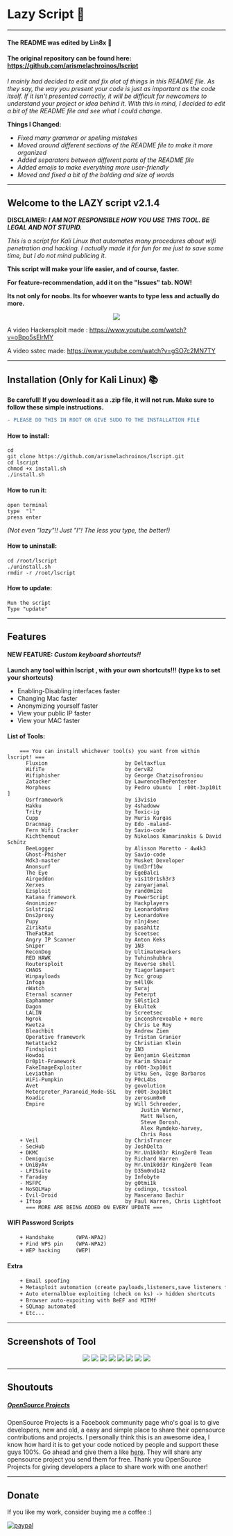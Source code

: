 # Lazy Script :seat:

------------------

#### The README was edited by Lin8x :penguin:
#### The original repository can be found here: https://github.com/arismelachroinos/lscript

*I mainly had decided to edit and fix alot of things in this README file. As they say, the way you present your code is just as important as the code itself. If it isn't presented correctly, it will be difficult for newcomers to understand your project or idea behind it. With this in mind, I decided to edit a bit of the README file and see what I could change.*

**Things I Changed:**
- *Fixed many grammar or spelling mistakes*
- *Moved around different sections of the README file to make it more organized*
- *Added separators between different parts of the README file*
- *Added emojis to make everything more user-friendly*
- *Moved and fixed a bit of the bolding and size of words*

------------------

## Welcome to the LAZY script  v2.1.4

**DISCLAIMER:** ***I AM NOT RESPONSIBLE HOW YOU USE THIS TOOL. BE LEGAL AND NOT STUPID.***

*This is a script for Kali Linux that automates many procedures about wifi penetration and hacking.*
*I actually made it for fun for me just to save some time, but I do not mind publicing it.*

**This script will make your life easier, and of course, faster.**

**For feature-recommendation, add it on the "Issues" tab. NOW!**

**Its not only for noobs. Its for whoever wants to type less and actually do more.**


<p align="center">
<img src="https://i.imgur.com/awIplS6.jpg"/>
</p>

A video Hackersploit made : https://www.youtube.com/watch?v=oBpo5sElrMY

A video sstec made:         https://www.youtube.com/watch?v=gSO7c2MN7TY

------------------	

## Installation (Only for Kali Linux) :books:

**Be carefull! If you download it as a .zip file, it will not run. Make sure to follow these simple instructions.**
```diff
- PLEASE DO THIS IN ROOT OR GIVE SUDO TO THE INSTALLATION FILE
```

#### How to install:
```
cd
git clone https://github.com/arismelachroinos/lscript.git
cd lscript
chmod +x install.sh
./install.sh
```

#### How to run it:
```
open terminal
type  "l"
press enter
```
*(Not even "lazy"!! Just "l"! The less you type, the better!)*

#### How to uninstall:
``` 
cd /root/lscript
./uninstall.sh
rmdir -r /root/lscript 
```

#### How to update:
``` 
Run the script
Type "update"
```

------------------

## Features

#### NEW FEATURE: *Custom keyboard shortcuts!!*
**Launch any tool within lscript , with your own shortcuts!!! (type ks to set your shortcuts)**
	
- Enabling-Disabling interfaces faster
- Changing Mac faster
- Anonymizing yourself faster
- View your public IP faster
- View your MAC faster
	
#### List of Tools:
```
	=== You can install whichever tool(s) you want from within lscript! ===
	  Fluxion                         by Deltaxflux
	  WifiTe                          by derv82
	  Wifiphisher                     by George Chatzisofroniou
	  Zatacker                        by LawrenceThePentester
	  Morpheus                        by Pedro ubuntu  [ r00t-3xp10it ]
	  Osrframework                    by i3visio
	  Hakku                           by 4shadoww
	  Trity                           by Toxic-ig
	  Cupp                            by Muris Kurgas
	  Dracnmap                        by Edo -maland-
	  Fern Wifi Cracker               by Savio-code
	  Kichthemout                     by Nikolaos Kamarinakis & David Schütz
	  BeeLogger                       by Alisson Moretto - 4w4k3
	  Ghost-Phisher                   by Savio-code
	  Mdk3-master                     by Musket Developer
	  Anonsurf                        by Und3rf10w
	  The Eye                         by EgeBalci
	  Airgeddon                       by v1s1t0r1sh3r3
	  Xerxes                          by zanyarjamal
	  Ezsploit                        by rand0m1ze
	  Katana framework                by PowerScript
	  4nonimizer                      by Hackplayers
	  Sslstrip2                       by LeonardoNve
	  Dns2proxy                       by LeonardoNve
	  Pupy                            by n1nj4sec
	  Zirikatu                        by pasahitz
	  TheFatRat                       by Sceetsec
	  Angry IP Scanner                by Anton Keks
	  Sniper                          by 1N3
	  ReconDog                        by UltimateHackers
	  RED HAWK                        by Tuhinshubhra
	  Routersploit                    by Reverse shell
	  CHAOS                           by Tiagorlampert
	  Winpayloads                     by Ncc group 
	  Infoga                          by m4ll0k
	  nWatch                          by Suraj
	  Eternal scanner                 by Peterpt
	  Eaphammer                       by S0lst1c3
	  Dagon                           by Ekultek
	  LALIN                           by Screetsec
	  Ngrok                           by inconshreveable + more
	  Kwetza                          by Chris Le Roy
	  Bleachbit                       by Andrew Ziem
	  Operative framework             by Tristan Granier
	  Netattack2                      by Christian Klein
 	  Findsploit                      by 1N3
 	  Howdoi                          by Benjamin Gleitzman
	  Dr0p1t-Framework                by Karim Shoair
	  FakeImageExploiter              by r00t-3xp10it
	  Leviathan                       by Utku Sen, Ozge Barbaros
	  WiFi-Pumpkin                    by P0cL4bs
	  Avet                            by govolution
	  Meterpreter_Paranoid_Mode-SSL   by r00t-3xp10it
	  Koadic                          by zerosum0x0
	  Empire                          by Will Schroeder,
                                           Justin Warner, 
                                           Matt Nelson,
                                           Steve Borosh,
                                           Alex Rymdeko-harvey, 
                                           Chris Ross
	+ Veil                            by ChrisTruncer
	- SecHub                          by JoshDelta
	+ DKMC                            by Mr.Un1k0d3r RingZer0 Team
	- Demiguise                       by Richard Warren
	+ UniByAv                         by Mr.Un1k0d3r RingZer0 Team
	- LFISuite                        by D35m0nd142
	+ Faraday                         by Infobyte
	- MSFPC                           by g0tmi1k
	+ NoSQLMap                        by codingo, tcsstool
	- Evil-Droid                      by Mascerano Bachir
	+ Iftop                           by Paul Warren, Chris Lightfoot
      === MORE ARE BEING ADDED ON EVERY UPDATE ===
```

#### WIFI Password Scripts
```diff
	+ Handshake       (WPA-WPA2)
	+ Find WPS pin    (WPA-WPA2)
	+ WEP hacking     (WEP)    
```

#### Extra
```diff
	+ Email spoofing
	+ Metasploit automation (create payloads,listeners,save listeners for later etc...)
	+ Auto eternalblue exploiting (check on ks) -> hidden shortcuts
	+ Browser auto-expoiting with BeEF and MITMf
	+ SQLmap automated
	+ Etc...
```

------------------

## Screenshots of Tool

<p align="center">
<img src="https://i.imgur.com/awIplS6.jpg"/>
<img src="https://i.imgur.com/pbq0DuE.jpg"/>
<img src="https://i.imgur.com/QgTLKxR.jpg"/>
<img src="https://i.imgur.com/oJIk2oG.jpg"/>
<img src="https://i.imgur.com/icT4x55.jpg"/>
<img src="https://i.imgur.com/sSf1JcI.jpg"/>
<img src="https://i.imgur.com/MlDFWax.jpg"/>
<img src="https://i.imgur.com/rbdUIQI.jpg"/>
</p>
	
------------------

## Shoutouts

##### [OpenSource Projects](https://www.facebook.com/opensourceprojects/)

OpenSource Projects is a Facebook community page who's goal is to give developers, new and old, a easy and simple place to share their opensource contributions and projects. I personally think this is an awesome idea, I know how hard it is to get your code noticed by people and support these guys 100%. Go ahead and give them a like [here](https://www.facebook.com/opensourceprojects/). They will share any opensource project you send them for free. Thank you OpenSource Projects for giving developers a place to share work with one another!

------------------

## Donate
If you like my work, consider buying me a coffee :)

[![paypal](https://www.paypalobjects.com/en_US/i/btn/btn_donateCC_LG.gif)](https://www.paypal.com/cgi-bin/webscr?cmd=_s-xclick&hosted_button_id=GC9RSY4CS6KAY)

